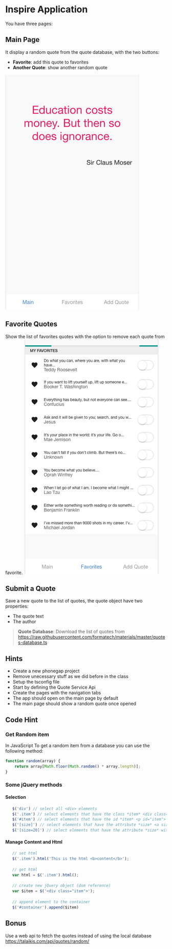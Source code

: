 Inspire Application
==================
You have three pages:
 ## Main Page
It display a random quote from the quote database, with the two buttons:
 - **Favorite**: add this quote to favorites
 - **Another Quote**: show another random quote

![Main Page](./images/inspire-main.png)

## Favorite Quotes
Show the list of favorites quotes with the option to remove each quote from favorite.
![Favorites](./images/inspire-favorites.png)


## Submit a Quote
Save a new quote to the list of quotes, the quote object have two properties:
 - The quote text
 - The author

> **Quote Database**: Download the list of quotes from 
 https://raw.githubusercontent.com/formatech/materials/master/quotes-database.ts

## Hints
- Create a new phonegap project
- Remove unecessary stuff as we did before in the class
- Setup the tsconfig file
- Start by defining the Quote Service Api
- Create the pages with the navigation tabs
- The app should open on the main page by default
- The main page should show a random quote once opened

## Code Hint

### Get Random item
In JavaScript To get a random item from a database you can use the following method:

```js
function random(array) {
    return array[Math.floor(Math.random() * array.length)];
}
```

### Some jQuery methods
 
 #### Selection 
 ```js
    $('div') // select all <div> elements
    $('.item') // select elements that have the class *item* <div class="item">
    $('#item') // select elements that have the id *item* <p id="item">
    $('[size]') // select elements that have the attribute *size* <a size="12"> or <a size>
    $('[size=20]') // select elements that have the attribute *size* with the value of 20
 ```

 #### Manage Content and Html

 ```js
    // set html
    $('.item').html('This is the html <b>content</b>');

    // get html
    var html = $('.item').html();

    // create new jQuery object (dom reference)
    var $item = $('<div class="item">');

    // append element to the container
    $('#container').append($item)
 ```

 ## Bonus
Use a web api to fetch the quotes instead of using the local database
https://talaikis.com/api/quotes/random/



